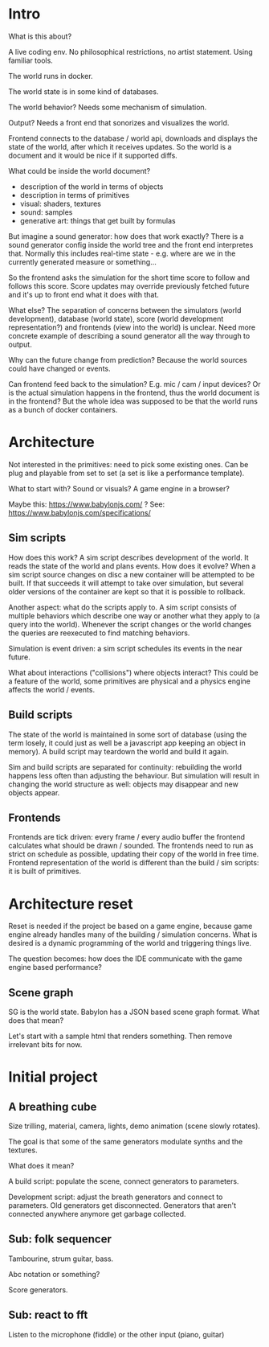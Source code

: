 # Intro

What is this about?

A live coding env. No philosophical restrictions, no artist statement. Using familiar tools.

The world runs in docker. 

The world state is in some kind of databases. 

The world behavior? Needs some mechanism of simulation.

Output? Needs a front end that sonorizes and visualizes the world.

Frontend connects to the database / world api, downloads and displays the state of the world, after which it receives updates. So the world is a document and it would be nice if it supported diffs.

What could be inside the world document?

- description of the world in terms of objects
- description in terms of primitives
- visual: shaders, textures
- sound: samples
- generative art: things that get built by formulas

But imagine a sound generator: how does that work exactly? There is a sound generator config inside the world tree and the front end interpretes that. Normally this includes real-time state - e.g. where are we in the currently generated measure or something...

So the frontend asks the simulation for the short time score to follow and follows this score. Score updates may override previously fetched future and it's up to front end what it does with that. 

What else? The separation of concerns between the simulators (world development), database (world state), score (world development representation?) and frontends (view into the world) is unclear. Need more concrete example of describing a sound generator all the way through to output.

Why can the future change from prediction? Because the world sources could have changed or events. 

Can frontend feed back to the simulation? E.g. mic / cam / input devices? Or is the actual simulation happens in the frontend, thus the world document is in the frontend? But the whole idea was supposed to be that the world runs as a bunch of docker containers.

# Architecture

Not interested in the primitives: need to pick some existing ones. Can be plug and playable from set to set (a set is like a performance template). 

What to start with? Sound or visuals? A game engine in a browser?

Maybe this: https://www.babylonjs.com/ ? See: https://www.babylonjs.com/specifications/

## Sim scripts

How does this work? A sim script describes development of the world. It reads the state of the world and plans events. How does it evolve? When a sim script source changes on disc a new container will be attempted to be built. If that succeeds it will attempt to take over simulation, but several older versions of the container are kept so that it is possible to rollback.

Another aspect: what do the scripts apply to. A sim script consists of multiple behaviors which describe one way or another what they apply to (a query into the world). Whenever the script changes or the world changes the queries are reexecuted to find matching behaviors.

Simulation is event driven: a sim script schedules its events in the near future. 

What about interactions ("collisions") where objects interact? This could be a feature of the world, some primitives are physical and a physics engine affects the world / events.

## Build scripts

The state of the world is maintained in some sort of database (using the term losely, it could just as well be a javascript app keeping an object in memory). A build script may teardown the world and build it again. 

Sim and build scripts are separated for continuity: rebuilding the world happens less often than adjusting the behaviour. But simulation will result in changing the world structure as well: objects may disappear and new objects appear. 

## Frontends

Frontends are tick driven: every frame / every audio buffer the frontend calculates what should be drawn / sounded. The frontends need to run as strict on schedule as possible, updating their copy of the world in free time. Frontend representation of the world is different than the build / sim scripts: it is built of primitives. 

# Architecture reset

Reset is needed if the project be based on a game engine, because game engine already handles many of the building / simulation concerns. What is desired is a dynamic programming of the world and triggering things live. 

The question becomes: how does the IDE communicate with the game engine based performance?

## Scene graph

SG is the world state. Babylon has a JSON based scene graph format. What does that mean?

Let's start with a sample html that renders something. Then remove irrelevant bits for now.

# Initial project

## A breathing cube

Size trilling, material, camera, lights, demo animation (scene slowly rotates).

The goal is that some of the same generators modulate synths and the textures.

What does it mean?

A build script: populate the scene, connect generators to parameters.

Development script: adjust the breath generators and connect to parameters. Old generators get disconnected. Generators that aren't connected anywhere anymore get garbage collected.

## Sub: folk sequencer

Tambourine, strum guitar, bass.

Abc notation or something?

Score generators.

## Sub: react to fft 

Listen to the microphone (fiddle) or the other input (piano, guitar)
